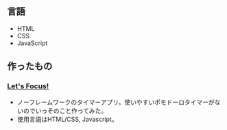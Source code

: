 <!--
**shunsuke-ito520/shunsuke-ito520** is a ✨ _special_ ✨ repository because its `README.md` (this file) appears on your GitHub profile.

Here are some ideas to get you started:

- 🔭 I’m currently working on ...
- 🌱 I’m currently learning ...
- 👯 I’m looking to collaborate on ...
- 🤔 I’m looking for help with ...
- 💬 Ask me about ...
- 📫 How to reach me: ...
- 😄 Pronouns: ...
- ⚡ Fun fact: ...
-->

## 言語
- HTML
- CSS
- JavaScript

## 作ったもの
### [Let's Focus!](https://shunsuke-ito520.github.io/LetsFocus/)
  - ノーフレームワークのタイマーアプリ。使いやすいポモドーロタイマーがないのでいっそのこと作ってみた。
  - 使用言語はHTML/CSS, Javascript。
